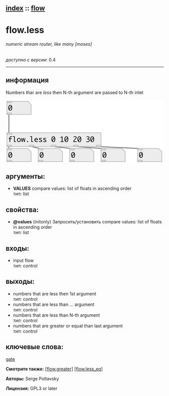 [index](index.html) :: [flow](category_flow.html)
---

# flow.less

###### numeric stream router, like many [moses]

*доступно с версии:* 0.4

---


## информация
Numbers thar are *less* then N-th argument are passed to N-th inlet


[![example](../examples/img/flow.less.jpg)](../examples/pd/flow.less.pd)



## аргументы:

* **VALUES**
compare values: list of floats in ascending order<br>
_тип:_ list<br>





## свойства:

* **@values** (initonly)
Запросить/установить compare values: list of floats in ascending order<br>
_тип:_ list<br>



## входы:

* input flow<br>
_тип:_ control



## выходы:

* numbers that are less then 1st argument<br>
_тип:_ control
* numbers that are less than ... argument<br>
_тип:_ control
* numbers that are less than N-th argument<br>
_тип:_ control
* numbers that are greater or equal than last argument<br>
_тип:_ control



## ключевые слова:

[gate](keywords/gate.html)



**Смотрите также:**
[\[flow.greater\]](flow.greater.html)
[\[flow.less_eq\]](flow.less_eq.html)




**Авторы:** Serge Poltavsky




**Лицензия:** GPL3 or later





